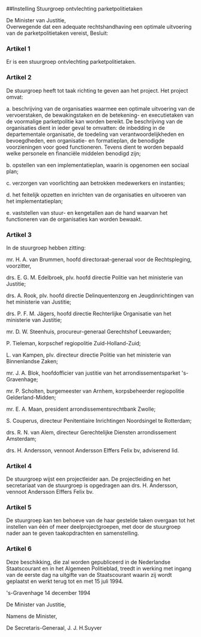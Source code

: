 <meta http-equiv='Content-Type' content='text/html; charset=utf-8' />

##Instelling Stuurgroep ontvlechting parketpolitietaken

De Minister van Justitie,  
Overwegende dat een adequate rechtshandhaving een optimale uitvoering van de parketpolitietaken vereist,
Besluit:    

### Artikel  1  

Er is een stuurgroep ontvlechting parketpolitietaken.  

### Artikel  2  

De stuurgroep heeft tot taak richting te geven aan het project. Het project omvat: 

a. beschrijving van de organisaties waarmee een optimale uitvoering van de vervoerstaken, de bewakingstaken en de betekening- en executietaken van de voormalige parketpolitie kan worden bereikt. De beschrijving van de organisaties dient in ieder geval te omvatten: de inbedding in de departementale organisatie, de toedeling van verantwoordelijkheden en bevoegdheden, een organisatie- en formatieplan, de benodigde voorzieningen voor goed functioneren. Tevens dient te worden bepaald welke personele en financiële middelen benodigd zijn;  

b. opstellen van een implementatieplan, waarin is opgenomen een sociaal plan;  

c. verzorgen van voorlichting aan betrokken medewerkers en instanties;  

d. het feitelijk opzetten en inrichten van de organisaties en uitvoeren van het implementatieplan;  

e. vaststellen van stuur- en kengetallen aan de hand waarvan het functioneren van de organisaties kan worden bewaakt.    

### Artikel  3  

In de stuurgroep hebben zitting: 

mr. H. A. van Brummen, hoofd directoraat-generaal voor de Rechtspleging, voorzitter,  

drs. E. G. M. Edelbroek, plv. hoofd directie Politie van het ministerie van Justitie;  

drs. A. Rook, plv. hoofd directie Delinquentenzorg en Jeugdinrichtingen van het ministerie van Justitie;  

drs. P. F. M. Jägers, hoofd directie Rechterlijke Organisatie van het ministerie van Justitie;  

mr. D. W. Steenhuis, procureur-generaal Gerechtshof Leeuwarden;  

P. Tieleman, korpschef regiopolitie Zuid-Holland-Zuid;  

L. van Kampen, plv. directeur directie Politie van het ministerie van Binnenlandse Zaken;  

mr. J. A. Blok, hoofdofficier van justitie van het arrondissementsparket 's-Gravenhage;  

mr. P. Scholten, burgemeester van Arnhem, korpsbeheerder regiopolitie Gelderland-Midden;  

mr. E. A. Maan, president arrondissementsrechtbank Zwolle;  

S. Couperus, directeur Penitentiaire Inrichtingen Noordsingel te Rotterdam;  

drs. R. N. van Alem, directeur Gerechtelijke Diensten arrondissement Amsterdam;  

drs. H. Andersson, vennoot Andersson Elffers Felix bv, adviserend lid.    

### Artikel  4  

De stuurgroep wijst een projectleider aan. De projectleiding en het secretariaat van de stuurgroep is opgedragen aan drs. H. Andersson, vennoot Andersson Elffers Felix bv.  

### Artikel  5  

De stuurgroep kan ten behoeve van de haar gestelde taken overgaan tot het instellen van één of meer deelprojectgroepen, met door de stuurgroep nader aan te geven taakopdrachten en samenstelling.  

### Artikel  6  

Deze beschikking, die zal worden gepubliceerd in de Nederlandse Staatscourant en in het Algemeen Politieblad, treedt in werking met ingang van de eerste dag na uitgifte van de Staatscourant waarin zij wordt geplaatst en werkt terug tot en met 15 juli 1994.  

's-Gravenhage 
14 december 1994    

De 
Minister van Justitie, 

Namens de Minister, 

De 
Secretaris-Generaal,
J. J. H.Suyver    
